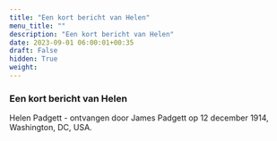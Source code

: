```yaml
---
title: "Een kort bericht van Helen"
menu_title: ""
description: "Een kort bericht van Helen"
date: 2023-09-01 06:00:01+00:35
draft: False
hidden: True
weight:
---
```

### Een kort bericht van Helen

Helen Padgett - ontvangen door James Padgett op 12 december 1914, Washington, DC, USA.
